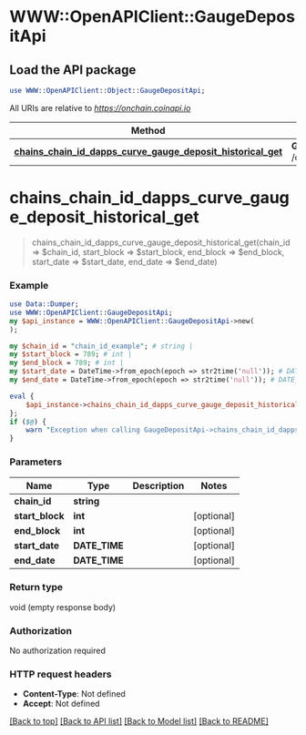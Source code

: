 # WWW::OpenAPIClient::GaugeDepositApi

## Load the API package
```perl
use WWW::OpenAPIClient::Object::GaugeDepositApi;
```

All URIs are relative to *https://onchain.coinapi.io*

Method | HTTP request | Description
------------- | ------------- | -------------
[**chains_chain_id_dapps_curve_gauge_deposit_historical_get**](GaugeDepositApi.md#chains_chain_id_dapps_curve_gauge_deposit_historical_get) | **GET** /chains/{chain_id}/dapps/curve/gaugeDeposit/historical | 


# **chains_chain_id_dapps_curve_gauge_deposit_historical_get**
> chains_chain_id_dapps_curve_gauge_deposit_historical_get(chain_id => $chain_id, start_block => $start_block, end_block => $end_block, start_date => $start_date, end_date => $end_date)



### Example
```perl
use Data::Dumper;
use WWW::OpenAPIClient::GaugeDepositApi;
my $api_instance = WWW::OpenAPIClient::GaugeDepositApi->new(
);

my $chain_id = "chain_id_example"; # string | 
my $start_block = 789; # int | 
my $end_block = 789; # int | 
my $start_date = DateTime->from_epoch(epoch => str2time('null')); # DATE_TIME | 
my $end_date = DateTime->from_epoch(epoch => str2time('null')); # DATE_TIME | 

eval {
    $api_instance->chains_chain_id_dapps_curve_gauge_deposit_historical_get(chain_id => $chain_id, start_block => $start_block, end_block => $end_block, start_date => $start_date, end_date => $end_date);
};
if ($@) {
    warn "Exception when calling GaugeDepositApi->chains_chain_id_dapps_curve_gauge_deposit_historical_get: $@\n";
}
```

### Parameters

Name | Type | Description  | Notes
------------- | ------------- | ------------- | -------------
 **chain_id** | **string**|  | 
 **start_block** | **int**|  | [optional] 
 **end_block** | **int**|  | [optional] 
 **start_date** | **DATE_TIME**|  | [optional] 
 **end_date** | **DATE_TIME**|  | [optional] 

### Return type

void (empty response body)

### Authorization

No authorization required

### HTTP request headers

 - **Content-Type**: Not defined
 - **Accept**: Not defined

[[Back to top]](#) [[Back to API list]](../README.md#documentation-for-api-endpoints) [[Back to Model list]](../README.md#documentation-for-models) [[Back to README]](../README.md)

